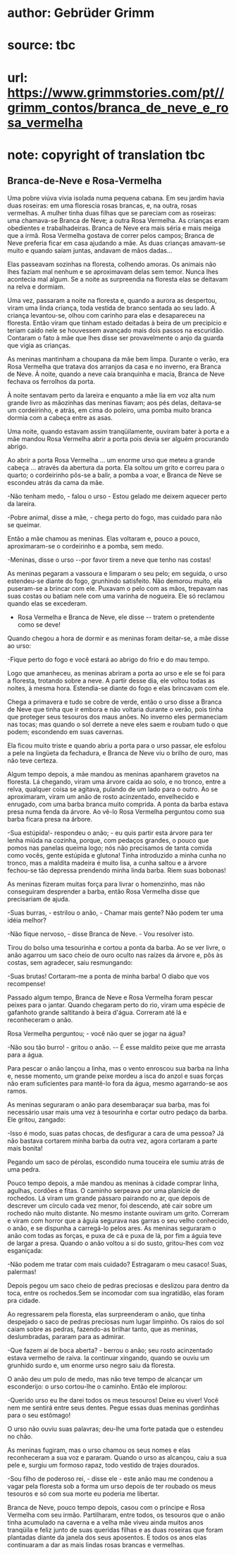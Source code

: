 # author: Gebrüder Grimm
# source: tbc
# url: https://www.grimmstories.com/pt//grimm_contos/branca_de_neve_e_rosa_vermelha
# note: copyright of translation tbc

## Branca-de-Neve e Rosa-Vermelha 

Uma pobre viúva vivia isolada numa pequena cabana. Em seu jardim havia
duas roseiras: em uma florescia rosas brancas, e, na outra, rosas
vermelhas. A mulher tinha duas filhas que se pareciam com as roseiras:
uma chamava-se Branca de Neve; a outra Rosa Vermelha. As crianças eram
obedientes e trabalhadeiras. Branca de Neve era mais séria e mais meiga
que a irmã. Rosa Vermelha gostava de correr pelos campos; Branca de Neve
preferia ficar em casa ajudando a mãe. As duas crianças amavam-se muito
e quando saíam juntas, andavam de mãos dadas...

Elas passeavam sozinhas na floresta, colhendo amoras. Os animais não
lhes faziam mal nenhum e se aproximavam delas sem temor. Nunca lhes
acontecia mal algum. Se a noite as surpreendia na floresta elas se
deitavam na relva e dormiam.

Uma vez, passaram a noite na floresta e, quando a aurora as despertou,
viram uma linda criança, toda vestida de branco sentada ao seu lado. A
criança levantou-se, olhou com carinho para elas e desapareceu na
floresta. Então viram que tinham estado deitadas à beira de um
precipício e teriam caído nele se houvessem avançado mais dois passos na
escuridão. Contaram o fato à mãe que lhes disse ser provavelmente o anjo
da guarda que vigia as crianças.

As meninas mantinham a choupana da mãe bem limpa. Durante o verão, era
Rosa Vermelha que tratava dos arranjos da casa e no inverno, era Branca
de Neve. Á noite, quando a neve caía branquinha e macia, Branca de Neve
fechava os ferrolhos da porta.

À noite sentavam perto da lareira e enquanto a mãe lia em voz alta num
grande livro as mãozinhas das meninas fiavam; aos pés delas, deitava-se
um cordeirinho, e atrás, em cima do poleiro, uma pomba muito branca
dormia com a cabeça entre as asas.

Uma noite, quando estavam assim tranqüilamente, ouviram bater à porta e
a mãe mandou Rosa Vermelha abrir a porta pois devia ser alguém
procurando abrigo.

Ao abrir a porta Rosa Vermelha ... um enorme urso que meteu a grande
cabeça ... através da abertura da porta. Ela soltou um grito e correu
para o quarto; o cordeirinho pôs-se a balir, a pomba a voar, e Branca de
Neve se escondeu atrás da cama da mãe.

-Não tenham medo, - falou o urso - Estou gelado me deixem aquecer perto
da lareira.

-Pobre animal, disse a mãe, - chega perto do fogo, mas cuidado para não
se queimar.

Então a mãe chamou as meninas. Elas voltaram e, pouco a pouco,
aproximaram-se o cordeirinho e a pomba, sem medo.

-Meninas, disse o urso --por favor tirem a neve que tenho nas costas!

As meninas pegaram a vassoura e limparam o seu pelo; em seguida, o urso
estendeu-se diante do fogo, grunhindo satisfeito. Não demorou muito, ela
puseram-se a brincar com ele. Puxavam o pelo com as mãos, trepavam nas
suas costas ou batiam nele com uma varinha de nogueira. Ele só reclamou
quando elas se excederam.

- Rosa Vermelha e Branca de Neve, ele disse -- tratem o pretendente
como se deve!

Quando chegou a hora de dormir e as meninas foram deitar-se, a mãe disse
ao urso:

-Fique perto do fogo e você estará ao abrigo do frio e do mau tempo.

Logo que amanheceu, as meninas abriram a porta ao urso e ele se foi para
a floresta, trotando sobre a neve. A partir desse dia, ele voltou todas
as noites, à mesma hora. Estendia-se diante do fogo e elas brincavam com
ele.

Chega a primavera e tudo se cobre de verde, então o urso disse a Branca
de Neve que tinha que ir embora e não voltaria durante o verão, pois
tinha que proteger seus tesouros dos maus anões. No inverno eles
permaneciam nas tocas; mas quando o sol derrete a neve eles saem e
roubam tudo o que podem; escondendo em suas cavernas.

Ela ficou muito triste e quando abriu a porta para o urso passar, ele
esfolou a pele na lingüeta da fechadura, e Branca de Neve viu o brilho
de ouro, mas não teve certeza.

Algum tempo depois, a mãe mandou as meninas apanharem gravetos na
floresta. Lá chegando, viram uma árvore caída ao solo, e no tronco,
entre a relva, qualquer coisa se agitava, pulando de um lado para o
outro. Ao se aproximaram, viram um anão de rosto acinzentado,
envelhecido e enrugado, com uma barba branca muito comprida. A ponta da
barba estava presa numa fenda da árvore. Ao vê-lo Rosa Vermelha
perguntou como sua barba ficara presa na árbore.

-Sua estúpida!- respondeu o anão; - eu quis partir esta árvore para ter
lenha miúda na cozinha, porque, com pedaços grandes, o pouco que pomos
nas panelas queima logo; nós não precisamos de tanta comida como vocês,
gente estúpida e glutona! Tinha introduzido a minha cunha no tronco, mas
a maldita madeira é muito lisa, a cunha saltou e a árvore fechou-se tão
depressa prendendo minha linda barba. Riem suas bobonas!

As meninas fizeram muitas força para livrar o homenzinho, mas não
conseguiram desprender a barba, então Rosa Vermelha disse que
precisariam de ajuda.

-Suas burras, - estrilou o anão, - Chamar mais gente? Não podem ter uma
idéia melhor?

-Não fique nervoso, - disse Branca de Neve. - Vou resolver isto.

Tirou do bolso uma tesourinha e cortou a ponta da barba. Ao se ver
livre, o anão agarrou um saco cheio de ouro oculto nas raízes da árvore
e, pôs às costas, sem agradecer, saiu resmungando:

-Suas brutas! Cortaram-me a ponta de minha barba! O diabo que vos
recompense!

Passado algum tempo, Branca de Neve e Rosa Vermelha foram pescar peixes
para o jantar. Quando chegaram perto do rio, viram uma espécie de
gafanhoto grande saltitando à beira d'água. Correram até lá e
reconheceram o anão.

Rosa Vermelha perguntou; - você não quer se jogar na água?

-Não sou tão burro! - gritou o anão. -- É esse maldito peixe que me
arrasta para a água.

Para pescar o anão lançou a linha, mas o vento enroscou sua barba na
linha e, nesse momento, um grande peixe mordeu a isca do anzol e suas
forças não eram suficientes para mantê-lo fora da água, mesmo
agarrando-se aos ramos.

As meninas seguraram o anão para desembaraçar sua barba, mas foi
necessário usar mais uma vez à tesourinha e cortar outro pedaço da
barba. Ele gritou, zangado:

-Isso é modo, suas patas chocas, de desfigurar a cara de uma pessoa? Já
não bastava cortarem minha barba da outra vez, agora cortaram a parte
mais bonita!

Pegando um saco de pérolas, escondido numa touceira ele sumiu atrás de
uma pedra.

Pouco tempo depois, a mãe mandou as meninas à cidade comprar linha,
agulhas, cordões e fitas. O caminho serpeava por uma planície de
rochedos. Lá viram um grande pássaro pairando no ar, que depois de
descrever um círculo cada vez menor, foi descendo, até cair sobre um
rochedo não muito distante. No mesmo instante ouviram um grito. Correram
e viram com horror que a águia segurava nas garras o seu velho
conhecido, o anão, e se dispunha a carregá-lo pelos ares. As meninas
seguraram o anão com todas as forças, e puxa de cá e puxa de lá, por fim
a águia teve de largar a presa. Quando o anão voltou a si do susto,
gritou-lhes com voz esganiçada:

-Não podem me tratar com mais cuidado? Estragaram o meu casaco! Suas,
palermas!

Depois pegou um saco cheio de pedras preciosas e deslizou para dentro da
toca, entre os rochedos.Sem se incomodar com sua ingratidão, elas foram
pra cidade.

Ao regressarem pela floresta, elas surpreenderam o anão, que tinha
despejado o saco de pedras preciosas num lugar limpinho. Os raios do sol
caiam sobre as pedras, fazendo-as brilhar tanto, que as meninas,
deslumbradas, pararam para as admirar.

-Que fazem aí de boca aberta? - berrou o anão; seu rosto acinzentado
estava vermelho de raiva. Ia continuar xingando, quando se ouviu um
grunhido surdo e, um enorme urso negro saiu da floresta.

O anão deu um pulo de medo, mas não teve tempo de alcançar um
esconderijo: o urso cortou-lhe o caminho. Então ele implorou:

-Querido urso eu lhe darei todos os meus tesouros! Deixe eu viver! Você
nem me sentirá entre seus dentes. Pegue essas duas meninas gordinhas
para o seu estômago!

O urso não ouviu suas palavras; deu-lhe uma forte patada que o estendeu
no chão.

As meninas fugiram, mas o urso chamou os seus nomes e elas reconheceram
a sua voz e pararam. Quando o urso as alcançou, caiu a sua pele e,
surgiu um formoso rapaz, todo vestido de trajes dourados.

-Sou filho de poderoso rei, - disse ele - este anão mau me condenou a
vagar pela floresta sob a forma um urso depois de ter roubado os meus
tesouros e só com sua morte eu poderia me libertar.

Branca de Neve, pouco tempo depois, casou com o príncipe e Rosa Vermelha
com seu irmão. Partilharam, entre todos, os tesouros que o anão tinha
acumulado na caverna e a velha mãe viveu ainda muitos anos tranqüila e
feliz junto de suas queridas filhas e as duas roseiras que foram
plantadas diante da janela dos seus aposentos. E todos os anos elas
continuaram a dar as mais lindas rosas brancas e vermelhas.
